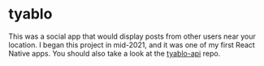 # tyablo
This was a social app that would display posts from other users near your location. I began this project in mid-2021, and it was one of my first React Native apps. You should also take a look at the [tyablo-api](https://github.com/xkcdstickfigure/tyablo-api) repo.
